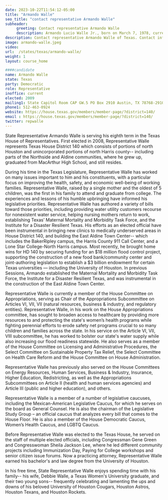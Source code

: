```yaml
---
date: 2023-10-22T11:54:12-05:00
title: "Armando Walle"
seo_title: "contact representative Armando Walle"
subheader:
     greeting: Contact representative Armando Walle
     description: Armando Lucio Walle Jr., born on March 7, 1978, currently serves as a representative in the Texas House of Representatives, representing the 140th district in Houston, Texas. Additionally, Walle holds the position of Deputy Floor Leader among the Texas House Democrats.
description: Contact representative Armando Walle of Texas. Contact information for Armando Walle includes email address, phone number, and mailing address.
image: armando-walle.jpeg
video:
url:  /states/texas/armando-walle/
weight: 1
layout: course_home

####candidate
name: Armando Walle
state: Texas
party: Democratic
role: Representative
inoffice: current
elected: 2009
mailing1: State Capitol Room CAP GW.5 PO Box 2910 Austin, TX 78768-2910
phone1: 512-463-0924
website: https://house.texas.gov/members/member-page/?district=140/
email : https://house.texas.gov/members/member-page/?district=140/
twitter: repwalle
---
```


State Representative Armando Walle is serving his eighth term in the Texas House of Representatives. First elected in 2008, Representative Walle represents Texas House District 140 which consists of portions of north Houston and unincorporated portions of north Harris county-- including parts of the Northside and Aldine communities, where he grew up, graduated from MacArthur High School, and still resides.

During his time in the Texas Legislature, Representative Walle has worked on many issues important to him and his constituents, with a particular focus on improving the health, safety, and economic well-being of working families. Representative Walle, raised by a single mother and the oldest of 5 children, was the first in his family to attend and graduate from college. The experiences and lessons of his humble upbringing have informed his legislative priorities. Representative Walle has authored a variety of bills toward those priorities, including providing water utility customers recourse for nonexistent water service, helping nursing mothers return to work, establishing Texas’ Maternal Mortality and Morbidity Task Force, and the Institute for a Disaster Resilient Texas. His efforts as an elected official have been instrumental in bringing new clinics to medically underserved areas in House District 140, and building the East Aldine Town Center-- which includes the BakerRipley campus, the Harris County 911 Call Center, and a Lone Star College-North Harris campus.
Most recently, he brought home wins for HD 140 by securing funding for an $18 million flood control project, supporting the construction of a new food bank/community center and joint-authoring legislation to establish a $3 billion endowment for certain Texas universities — including the University of Houston. In previous Sessions, Armando established the Maternal Mortality and Morbidity Task Force, the Institute for a Disaster Resilient Texas, and was instrumental in the construction of the East Aldine Town Center.

Representative Walle is currently a member of the House Committee on Appropriations, serving as Chair of the Appropriations Subcommittee on Articles VI, VII, VII (natural resources, business & industry, and regulatory entities). Representative Walle, in his work on the House Appropriations committee, has sought to broaden access to healthcare by providing more resources to and protecting the state's women’s health programs while fighting perennial efforts to erode safety net programs crucial to so many children and families across the state. In his service on the Article VI, VII, VIII subcommittee, he has worked to bolster our state's water supply while also increasing our flood readiness statewide. He also serves as a member of the House Committee on Licensing and Administrative Procedures, the Select Committee on Sustainable Property Tax Relief, the Select Committee on Health Care Reform and the House Committee on House Administration.

Representative Walle has previously also served on the House Committees on Energy Resources, Human Services, Business & Industry, Insurance, Higher Education, Redistricting, as well as the Appropriations Subcommittees on Article II (health and human services agencies) and Article III (public and higher education), and others.

Representative Walle is a member of a number of legislative caucuses, including the Mexican-American Legislative Caucus, for which he serves on the board as General Counsel. He is also the chairman of the Legislative Study Group – an official caucus that analyzes every bill that comes to the House Floor. He is also a member of the House Democratic Caucus, Women’s Health Caucus, and LGBTQ Caucus.

Before Representative Walle was elected to the Texas House, he served on the staff of multiple elected officials, including Congressman Gene Green and Congresswoman Sheila Jackson Lee, where he led different community projects including Immunization Day, Paying for College workshops and senior citizen issue forums. Now a practicing attorney, Representative Walle earned his bachelor's and law degree from the University of Houston.

In his free time, State Representative Walle enjoys spending time with his family-- his wife, Debbie Walle, a Texas Women's University graduate, and their two young sons-- frequently celebrating and lamenting the ups and downs of his beloved University of Houston Cougars, Houston Astros, Houston Texans, and Houston Rockets.
